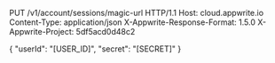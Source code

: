 PUT /v1/account/sessions/magic-url HTTP/1.1
Host: cloud.appwrite.io
Content-Type: application/json
X-Appwrite-Response-Format: 1.5.0
X-Appwrite-Project: 5df5acd0d48c2

{
  "userId": "[USER_ID]",
  "secret": "[SECRET]"
}
